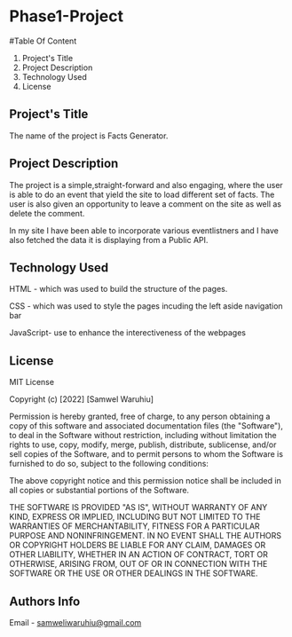 # Phase1-Project

#Table Of Content

1. Project's Title
2. Project Description
3. Technology Used
4. License

## Project's Title

The name of the project is Facts Generator.

## Project Description

The project is a simple,straight-forward and also engaging, where the user is able to do an event that yield the site to load different set of facts. The user is also given an opportunity to leave a comment on the site as well as delete the comment.

In my site I have been able to incorporate various eventlistners and I have also fetched the data it is displaying from a Public API.


## Technology Used

HTML - which was used to build the structure of the pages.

CSS - which was used to style the pages incuding the left aside navigation bar

JavaScript- use to enhance the interectiveness of the webpages

## License 

MIT License

Copyright (c) [2022] [Samwel Waruhiu]

Permission is hereby granted, free of charge, to any person obtaining a copy
of this software and associated documentation files (the "Software"), to deal
in the Software without restriction, including without limitation the rights
to use, copy, modify, merge, publish, distribute, sublicense, and/or sell
copies of the Software, and to permit persons to whom the Software is
furnished to do so, subject to the following conditions:

The above copyright notice and this permission notice shall be included in all
copies or substantial portions of the Software.

THE SOFTWARE IS PROVIDED "AS IS", WITHOUT WARRANTY OF ANY KIND, EXPRESS OR
IMPLIED, INCLUDING BUT NOT LIMITED TO THE WARRANTIES OF MERCHANTABILITY,
FITNESS FOR A PARTICULAR PURPOSE AND NONINFRINGEMENT. IN NO EVENT SHALL THE
AUTHORS OR COPYRIGHT HOLDERS BE LIABLE FOR ANY CLAIM, DAMAGES OR OTHER
LIABILITY, WHETHER IN AN ACTION OF CONTRACT, TORT OR OTHERWISE, ARISING FROM,
OUT OF OR IN CONNECTION WITH THE SOFTWARE OR THE USE OR OTHER DEALINGS IN THE
SOFTWARE.

## Authors Info

Email - samweliwaruhiu@gmail.com 